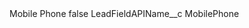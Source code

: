<?xml version="1.0" encoding="UTF-8"?>
<CustomMetadata xmlns="http://soap.sforce.com/2006/04/metadata" xmlns:xsi="http://www.w3.org/2001/XMLSchema-instance" xmlns:xsd="http://www.w3.org/2001/XMLSchema">
    <label>Mobile Phone</label>
    <protected>false</protected>
    <values>
        <field>LeadFieldAPIName__c</field>
        <value xsi:type="xsd:string">MobilePhone</value>
    </values>
</CustomMetadata>
